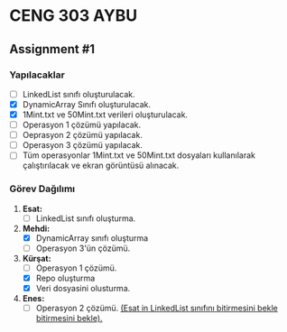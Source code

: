 # CENG 303 AYBU

## Assignment #1

### Yapılacaklar

- [ ] LinkedList sınıfı oluşturulacak.
- [x] DynamicArray Sınıfı oluşturulacak.
- [x] 1Mint.txt ve 50Mint.txt verileri oluşturulacak.
- [ ] Operasyon 1 çözümü yapılacak.
- [ ] Oeprasyon 2 çözümü yapılacak.
- [ ] Operasyon 3 çözümü yapılacak.
- [ ] Tüm operasyonlar 1Mint.txt ve 50Mint.txt dosyaları kullanılarak çalıştırılacak ve ekran görüntüsü alınacak.

### Görev Dağılımı

1. **Esat:**
   - [ ] LinkedList sınıfı oluşturma.
2. **Mehdi:**
   - [x] DynamicArray sınıfı oluşturma
   - [ ] Operasyon 3'ün çözümü.
3. **Kürşat:**
   - [ ] Operasyon 1 çözümü.
   - [x] Repo oluşturma
   - [x] Veri dosyasini olusturma.
4. **Enes:**
   - [ ] Operasyon 2 çözümü. <u>(Esat in LinkedList sınıfını bitirmesini bekle bitirmesini bekle).</u>
